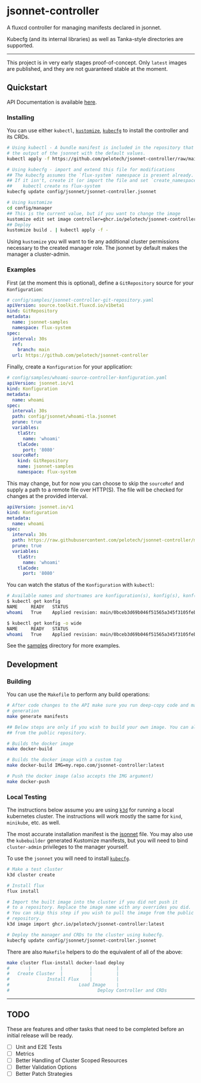 # jsonnet-controller

A fluxcd controller for managing manifests declared in jsonnet.

Kubecfg (and its internal libraries) as well as Tanka-style directories are supported.

---

This project is in very early stages proof-of-concept. Only `latest` images are published, and they are not guaranteed stable at the moment.

## Quickstart

API Documentation is available [here](doc/konfigurations.md#Konfiguration).

### Installing

You can use either `kubectl`, [`kustomize`](https://kubectl.docs.kubernetes.io/installation/kustomize/binaries/), [`kubecfg`](https://github.com/bitnami/kubecfg/releases) to install the controller and its CRDs.

```bash
# Using kubectl - A bundle manifest is included in the repository that is
# the output of the jsonnet with the default values.
kubectl apply -f https://github.com/pelotech/jsonnet-controller/raw/main/config/bundle/manifest.yaml

# Using kubecfg - import and extend this file for modifications
## The kubecfg assumes the `flux-system` namespace is present already.
## If it isn't, create it (or import the file and set `create_namespace: true`):
##    kubectl create ns flux-system
kubecfg update config/jsonnet/jsonnet-controller.jsonnet

# Using kustomize
cd config/manager
## This is the current value, but if you want to change the image
kustomize edit set image controller=ghcr.io/pelotech/jsonnet-controller:latest
## Deploy
kustomize build . | kubectl apply -f -
```

Using `kustomize` you will want to tie any additional cluster permissions necessary to the created manager role.
The jsonnet by default makes the manager a cluster-admin.

### Examples

First (at the moment this is optional), define a `GitRepository` source for your `Konfiguration`:

```yaml
# config/samples/jsonnet-controller-git-repository.yaml
apiVersion: source.toolkit.fluxcd.io/v1beta1
kind: GitRepository
metadata:
  name: jsonnet-samples
  namespace: flux-system
spec:
  interval: 30s
  ref:
    branch: main
  url: https://github.com/pelotech/jsonnet-controller
```

Finally, create a `Konfiguration` for your application:

```yaml
# config/samples/whoami-source-controller-konfiguration.yaml
apiVersion: jsonnet.io/v1
kind: Konfiguration
metadata:
  name: whoami
spec:
  interval: 30s
  path: config/jsonnet/whoami-tla.jsonnet
  prune: true
  variables:
    tlaStr:
      name: 'whoami'
    tlaCode:
      port: '8080'
  sourceRef:
    kind: GitRepository
    name: jsonnet-samples
    namespace: flux-system
```

This may change, but for now you can choose to skip the `sourceRef` and supply a path to a remote file over HTTP(S).
The file will be checked for changes at the provided interval.

```yaml
apiVersion: jsonnet.io/v1
kind: Konfiguration
metadata:
  name: whoami
spec:
  interval: 30s
  path: https://raw.githubusercontent.com/pelotech/jsonnet-controller/main/config/jsonnet/whoami-tla.jsonnet
  prune: true
  variables:
    tlaStr:
      name: 'whoami'
    tlaCode:
      port: '8080'
```

You can watch the status of the `Konfiguration` with `kubectl`:

```bash
# Available names and shortnames are konfiguration(s), konfig(s), konf(s)
$ kubectl get konfig
NAME     READY   STATUS                                                            AGE
whoami   True    Applied revision: main/0bceb3d69b046f51565a345f3105febbd7be62bd   1m32s

$ kubectl get konfig -o wide
NAME     READY   STATUS                                                            AGE    CURRENTREVISION                                 LASTATTEMPTEDREVISION
whoami   True    Applied revision: main/0bceb3d69b046f51565a345f3105febbd7be62bd   1m38s   main/0bceb3d69b046f51565a345f3105febbd7be62bd   main/0bceb3d69b046f51565a345f3105febbd7be62bd
```

See the [samples](config/samples) directory for more examples.

## Development

### Building

You can use the `Makefile` to perform any build operations:

```bash
# After code changes to the API make sure you run deep-copy code and manifest
# generation
make generate manifests

## Below steps are only if you wish to build your own image. You can also download
## from the public repository.

# Builds the docker image
make docker-build

# Builds the docker image with a custom tag
make docker-build IMG=my.repo.com/jsonnet-controller:latest

# Push the docker image (also accepts the IMG argument)
make docker-push
```

### Local Testing

The instructions below assume you are using [`k3d`](https://k3d.io) for running a local kubernetes cluster. The instructions will work mostly the same for `kind`, `minikube`, etc. as well.

The most accurate installation manifest is the [jsonnet](config/jsonnet/jsonnet-controller.jsonnet) file. 
You may also use the `kubebuilder` generated Kustomize manifests, but you will need to bind `cluster-admin` privileges to the manager yourself.

To use the `jsonnet` you will need to install [`kubecfg`](https://github.com/bitnami/kubecfg/releases).

```bash
# Make a test cluster
k3d cluster create

# Install flux
flux install

# Import the built image into the cluster if you did not push it
# to a repository. Replace the image name with any overrides you did.
# You can skip this step if you wish to pull the image from the public
# repository.
k3d image import ghcr.io/pelotech/jsonnet-controller:latest

# Deploy the manager and CRDs to the cluster using kubecfg.
kubecfg update config/jsonnet/jsonnet-controller.jsonnet
```

There are also `Makefile` helpers to do the equivalent of all of the above:

```bash
make cluster flux-install docker-load deploy
#       |           |          |         |
#   Create Cluster  |          |         |
#              Install Flux    |         |
#                          Load Image    |
#                                 Deploy Controller and CRDs
```

---

## TODO

These are features and other tasks that need to be completed before an initial release will be ready.

- [ ] Unit and E2E Tests
- [ ] Metrics
- [ ] Better Handling of Cluster Scoped Resources
- [ ] Better Validation Options
- [ ] Better Patch Strategies
